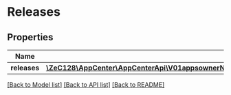 # Releases

## Properties
Name | Type | Description | Notes
------------ | ------------- | ------------- | -------------
**releases** | [**\ZeC128\AppCenter\AppCenterApi\V01appsownerNameappNameanalyticsdistributionreleaseCountsReleases[]**](V01appsownerNameappNameanalyticsdistributionreleaseCountsReleases.md) |  | 

[[Back to Model list]](../README.md#documentation-for-models) [[Back to API list]](../README.md#documentation-for-api-endpoints) [[Back to README]](../README.md)


